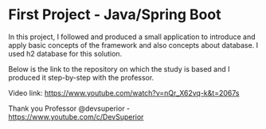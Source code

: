 # First Project - Java/Spring Boot
In this project, I followed and produced a small application to introduce and apply basic concepts of the framework and also concepts about database. I used h2 database for this solution.

Below is the link to the repository on which the study is based and I produced it step-by-step with the professor. 

Video link: https://www.youtube.com/watch?v=nQr_X62vq-k&t=2067s

Thank you Professor @devsuperior - https://www.youtube.com/c/DevSuperior
